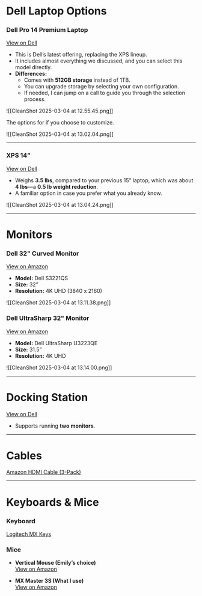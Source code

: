 # **Dell Laptop Options**  

### **Dell Pro 14 Premium Laptop**  
[View on Dell](https://www.dell.com/en-us/shop/dell-laptops/dell-pro-14-premium-laptop/spd/dell-pro-pa14250-laptop)  

- This is Dell’s latest offering, replacing the XPS lineup.  
- It includes almost everything we discussed, and you can select this model directly.  
- **Differences:**  
  - Comes with **512GB storage** instead of 1TB.  
  - You can upgrade storage by selecting your own configuration.  
  - If needed, I can jump on a call to guide you through the selection process.  

![[CleanShot 2025-03-04 at 12.55.45.png]]

The options for if you choose to customize.

![[CleanShot 2025-03-04 at 13.02.04.png]]


---

### **XPS 14”**  
[View on Dell](https://www.dell.com/en-us/shop/dell-laptops/xps-14-laptop/spd/xps-14-9440-laptop)  

- Weighs **3.5 lbs**, compared to your previous 15” laptop, which was about **4 lbs**—a **0.5 lb weight reduction**.  
- A familiar option in case you prefer what you already know.  

![[CleanShot 2025-03-04 at 13.04.24.png]]  

---

# **Monitors**  

### **Dell 32" Curved Monitor**  
[View on Amazon](https://www.amazon.com/Dell-S3221QS-Ultra-Thin-DisplayPort-Certified/dp/B08G8WMRRP)  

- **Model:** Dell S3221QS  
- **Size:** 32”  
- **Resolution:** 4K UHD (3840 x 2160)  

![[CleanShot 2025-03-04 at 13.11.38.png]]  

### **Dell UltraSharp 32" Monitor**  
[View on Amazon](https://www.amazon.com/Dell-UltraSharp-U3223QE-31-5-Monitor/dp/B09TVZHV4W)  

- **Model:** Dell UltraSharp U3223QE  
- **Size:** 31.5”  
- **Resolution:** 4K UHD  

![[CleanShot 2025-03-04 at 13.14.00.png]]  

---

# **Docking Station**  
[View on Dell](https://www.dell.com/en-us/shop/dell-dock-wd19s-130w/apd/210-azbg/docks)  

- Supports running **two monitors**.  

---

# **Cables**  
[Amazon HDMI Cable (3-Pack)](https://www.amazon.com/AmazonBasics-High-Speed-HDMI-Cable-3-Pack/dp/B01H7M6YKI)  

---

# **Keyboards & Mice**  

### **Keyboard**  
[Logitech MX Keys](https://www.amazon.com/Logitech-Programmable-Backlighting-Bluetooth-Rechargeable/dp/B0BKW3LB2B)  

### **Mice**  

- **Vertical Mouse (Emily’s choice)**  
  [View on Amazon](https://www.amazon.com/dp/B09J1TB35S)  

- **MX Master 3S (What I use)**  
  [View on Amazon](https://www.amazon.com/Logitech-MX-Master-3S-Graphite/dp/B09HM94VDS)  
